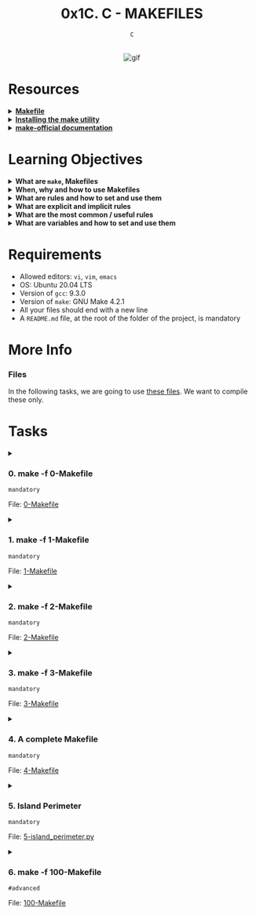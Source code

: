 <h1 align="center"><b>0x1C. C - MAKEFILES</b></h1>
<div align="center"><code>C</code></div>

<!-- # Background Context -->

<div align="center">
<br>

![gif](https://s3.amazonaws.com/intranet-projects-files/holbertonschool-low_level_programming/273/giphy-2.gif)
</div>

# Resources
<details>
<summary><b><a href="https://www.google.com/search?q=makefile">Makefile</a></b></summary>


</details>

<details>
<summary><b><a href="https://www.geeksforgeeks.org/how-to-install-make-on-ubuntu/">Installing the make utility</a></b></summary>


</details>

<details>
<summary><b><a href="https://www.gnu.org/software/make/manual/html_node/">make-official documentation</a></b></summary>


</details>


<!-- **man or help:**
- `` -->

# Learning Objectives
<details>
<summary><b><a href=" "> </a>What are <code>make</code>, Makefiles</b></summary><br>

A Makefile is a text file that describes how to build a software program. It contains a set of **rules** that tell the make utility how to compile and link source files, create executables, and run other tasks. Makefiles are typically used for C and C++ programs, but can also be used for other languages and tasks.

Makefiles are made up of a series of rules, each of which has two parts: a target and a list of prerequisites. The target is the file or task that the rule is responsible for creating. The prerequisites are the files or tasks that must be completed before the target can be created.

For example, the following rule tells make how to compile a C source file into an object file:

```
my_object_file.o : my_source_file.c
    gcc -c my_source_file.c
```

This rule says that the target `my_object_file.o` depends on the prerequisite `my_source_file.c`. If `my_source_file.c` is newer than `my_object_file.o`, then make will run the command `gcc -c my_source_file.c` to compile `my_source_file.c` into `my_object_file.o`.

Makefiles can also be used to define more complex tasks, such as linking object files into an executable file, running tests, and creating documentation. For example, the following rule tells make how to link two object files into an executable file:

```
my_executable : my_object_file_1.o my_object_file_2.o
    gcc -o my_executable my_object_file_1.o my_object_file_2.o
```

This rule says that the target `my_executable` depends on the prerequisites `my_object_file_1.o` and `my_object_file_2.o`. If either of the object files is newer than `my_executable`, then make will run the command `gcc -o my_executable my_object_file_1.o my_object_file_2.o` to link the object files into `my_executable`.


</details>

<details>
<summary><b><a href=" "> </a>When, why and how to use Makefiles</b></summary><br>

Makefiles are a powerful tool for automating the software build process. They can save developers a lot of time and effort, and they can help to ensure that programs are built correctly and consistently.

Here are some of the benefits of using Makefiles:

* **Automation:** Makefiles can automate the entire software build process, from compiling source files to linking executables to running tests. This can save developers a lot of time and effort, and it can help to ensure that programs are built correctly and consistently.
* **Reproducibility:** Makefiles can help to ensure that programs are built in a reproducible way. This means that the same Makefile can be used to build a program on different machines, and the results will be the same.
* **Flexibility:** Makefiles are very flexible and can be used to build a wide variety of software programs. They can also be used to automate other tasks, such as creating documentation or running tests.

Once you have created a Makefile, you can use the make utility to build your software program. To do this, simply run the following command in a terminal:
```
make
```
</details>

<details>
<summary><b><a href=" "> </a>What are rules and how to set and use them</b></summary><br>

**Rules** in a Makefile are instructions on how to build a particular target. A target can be a file, a directory, or a task. A rule has two parts: a target and a list of prerequisites. The prerequisites are the files or tasks that must be completed before the target can be created.

To set a rule, you use the following syntax:

```
target : prerequisites
    commands
```

The `target` is the file or task that the rule is responsible for creating. The `prerequisites` are the files or tasks that must be completed before the target can be created. The `commands` are the commands that make will run to create the target.

</details>

<details>
<summary><b><a href=" "> </a>What are explicit and implicit rules</b></summary><br>

**Explicit rules** are rules that you explicitly define in your Makefile. They are the most specific type of rule, and they take precedence over implicit rules.

**Implicit rules** are rules that are built into make. They are used for common tasks, such as compiling C source files into object files and linking object files into executable files.

To use an explicit rule, you simply define it in your Makefile. For example, the following explicit rule tells make how to compile a C source file into an object file:

```
my_object_file.o : my_source_file.c
    gcc -c my_source_file.c
```

To use an implicit rule, you simply specify the target and the prerequisites. Make will automatically determine which implicit rule to use to create the target. For example, the following command will compile the C source file `my_source_file.c` into an object file called `my_object_file.o`:

```
make my_object_file.o
```

Make will automatically determine that it needs to use the implicit rule for compiling C source files, and it will run the appropriate command to compile `my_source_file.c` into `my_object_file.o`.

Explicit rules take precedence over implicit rules. This means that if you define an explicit rule for a target, make will use that rule instead of the implicit rule.

Here are some examples of when you might want to use an explicit rule:

* When you need to use different compiler options than the default options.
* When you need to link object files together in a specific order.
* When you need to create a target that does not have a corresponding implicit rule.

Here are some examples of when you might want to use an implicit rule:

* When you are compiling C source files into object files.
* When you are linking object files into executable files.
* When you are creating other types of targets that have corresponding implicit rules.

In general, you should use implicit rules whenever possible. They are easier to use and they make your Makefile more portable. However, you should use explicit rules when you need to override the default behavior of an implicit rule or when you need to create a target that does not have a corresponding implicit rule.
</details>

<details>
<summary><b><a href=" "> </a>What are the most common / useful rules</b></summary><br>

The most common and useful Makefile rules are the following:

* **Compiling C source files into object files:**

```
my_object_file.o : my_source_file.c
    gcc -c my_source_file.c
```

* **Linking object files into executable files:**

```
my_executable : my_object_file_1.o my_object_file_2.o
    gcc -o my_executable my_object_file_1.o my_object_file_2.o
```

* **Running tests:**

```
test : my_executable
    ./my_executable
```

* **Cleaning up build files:**

```
clean :
    rm -f *.o my_executable
```

These rules can be used to automate the build process for a wide variety of software programs.

In addition to these common rules, you can also use Makefile rules to define more complex tasks, such as:

* Creating documentation
* Building distribution packages
* Deploying software to production environments

Here are some examples of how to use the common rules above:

```
# Compile a C source file into an object file.
make my_object_file.o

# Link object files into an executable file.
make my_executable

# Run tests.
make test

# Clean up build files.
make clean
```

You can also use these rules in combination to create more complex tasks. For example, the following rule creates a distribution package for the software program:

```
package : my_executable
    tar -czvf my_package.tar.gz my_executable
```

This rule will create a tarball file called `my_package.tar.gz` that contains the executable file `my_executable`.

</details>

<details>
<summary><b><a href=" "> </a>What are variables and how to set and use them</b></summary><br>

Variables in Makefiles are used to store values that can be used in multiple places throughout the Makefile. Variables can be used to store the names of files, directories, compiler options, and other values.

To set a variable, you use the following syntax:

```
variable_name = value
```

For example, the following line sets the variable `MY_OBJECT_FILE` to the value `my_object_file.o`:

```
MY_OBJECT_FILE = my_object_file.o
```

To use a variable, you simply enclose the variable name in parentheses. For example, the following rule uses the variable `MY_OBJECT_FILE` to compile the C source file `my_source_file.c` into an object file:

```
$(MY_OBJECT_FILE) : my_source_file.c
    gcc -c my_source_file.c
```

You can also use variables in more complex expressions. For example, the following rule uses the variable `MY_OBJECT_FILE` to link two object files into an executable file:

```
my_executable : $(MY_OBJECT_FILE) my_other_object_file.o
    gcc -o my_executable $(MY_OBJECT_FILE) my_other_object_file.o
```

Variables can be used to make your Makefiles more flexible and reusable. For example, if you need to change the compiler options that you use to compile your C source files, you can simply change the value of the variable `MY_CC_FLAGS`. This will automatically update all of the rules in your Makefile that use the variable `MY_CC_FLAGS`.
<br> <p align="center">※※※※※※※※※※※※</p> <br>
</details>

# Requirements
- Allowed editors: `vi`, `vim`, `emacs`
- OS: Ubuntu 20.04 LTS
- Version of `gcc`: 9.3.0
- Version of `make`: GNU Make 4.2.1
- All your files should end with a new line
- A `README.md` file, at the root of the folder of the project, is mandatory

# More Info
### Files
In the following tasks, we are going to use [these files](https://github.com/alx-tools/0x1B.c). We want to compile these only.

# Tasks
<details>
<summary>

### 0. make -f 0-Makefile
`mandatory`

File: [0-Makefile](https://github.com/codenvibes/alx-low_level_programming/blob/master/0x1C-makefiles/0-Makefile)
</summary>

Create your first Makefile.

Requirements:

- name of the executable: `school`
- rules: `all`
    - The `all` rule builds your executable
- variables: none
```
julien@ubuntu:~/0x1C. Makefiles$ make -f 0-Makefile 
gcc main.c school.c -o school
julien@ubuntu:~/0x1C. Makefiles$ ./school 
j#0000000000000000000000000000000000000
j#000000000000000000@Q**g00000000000000
j#0000000000000000*]++]4000000000000000
j#000000000000000k]++]++*N#000000000000
j#0000000000000*C+++]++]++]J*0000000000
j#00000000000@+]++qwwwp=]++++]*00000000
j#0000000000*+++]q#0000k+]+]++]4#000000
j#00000000*C+]+]w#0000*]+++]+]++0000000
j#0000we+]wW000***C++]++]+]++++40000000
j#000000000*C+]+]]+]++]++]++]+q#0000000
j#0000000*]+]+++++++]++]+++]+++J0000000
j#000000C++]=]+]+]+]++]++]+]+]+]=000000
j#00000k+]++]+++]+]++qwW0000000AgW00000
j#00000k++]++]+]+++qW#00000000000000000
j#00000A]++]++]++]++J**0000000000000000
j#000000e]++]+++]++]++]J000000000000000
j#0000000A]++]+]++]++]++000000000000000
j#000000000w]++]+]++]+qW#00000000000000
j#00000000000w]++++]*0##000000000000000
j#0000000000000Ag]+]++*0000000000000000
j#00000000000000000we]+]Q00000000000000
j#0000000000000@@+wgdA]+J00000000000000
j#0000000000000k?qwgdC=]4#0000000000000
j#00000000000000w]+]++qw#00000000000000
"!!!!!!!!!!!!!!!!!!!!!!!!!!!!!!!!!!!!!!
julien@ubuntu:~/0x1C. Makefiles$ 
```
</details>

<details>
<summary>

### 1. make -f 1-Makefile
`mandatory`

File: [1-Makefile](https://github.com/codenvibes/alx-low_level_programming/blob/master/0x1C-makefiles/1-Makefile)
</summary>

Requirements:

- name of the executable: `school`
- rules: `all`
    - The `all` rule builds your executable
- variables: `CC`, `SRC`
    - `CC`: the compiler to be used
    - `SRC`: the `.c` files
```
julien@ubuntu:~/0x1C. Makefiles$ make -f 1-Makefile
gcc main.c school.c -o school
julien@ubuntu:~/0x1C. Makefiles$ make -f 1-Makefile
gcc main.c school.c -o school
julien@ubuntu:~/0x1C. Makefiles$
```
</details>

<details>
<summary>

### 2. make -f 2-Makefile
`mandatory`

File: [2-Makefile](https://github.com/codenvibes/alx-low_level_programming/blob/master/0x1C-makefiles/2-Makefile)
</summary>

Create your first useful Makefile.

Requirements:

- name of the executable: `school`
- rules: `all`
    - The `all` rule builds your executable
- variables: `CC`, `SRC`, `OBJ`, `NAME`
    - `CC`: the compiler to be used
    - `SRC`: the `.c` files
    - `OBJ`: the `.o` files
    - `NAME`: the name of the executable
- The `all` rule should recompile only the updated source files
- You are not allowed to have a list of all the `.o` files
```
julien@ubuntu:~/0x1C. Makefiles$ make -f 2-Makefile
gcc    -c -o main.o main.c
gcc    -c -o school.o school.c
gcc main.o school.o -o school
julien@ubuntu:~/0x1C. Makefiles$ make -f 2-Makefile
gcc main.o school.o -o school
julien@ubuntu:~/0x1C. Makefiles$ echo "/* School */" >> main.c
julien@ubuntu:~/0x1C. Makefiles$ make -f 2-Makefile
gcc    -c -o main.o main.c
gcc main.o school.o -o school
julien@ubuntu:~/0x1C. Makefiles$ 
```
</details>

<details>
<summary>

### 3. make -f 3-Makefile
`mandatory`

File: [3-Makefile](https://github.com/codenvibes/alx-low_level_programming/blob/master/0x1C-makefiles/3-Makefile)
</summary>


</details>

<details>
<summary>

### 4. A complete Makefile
`mandatory`

File: [4-Makefile](https://github.com/codenvibes/alx-low_level_programming/blob/master/0x1C-makefiles/4-Makefile)
</summary>


</details>

<details>
<summary>

### 5. Island Perimeter
`mandatory`

File: [5-island_perimeter.py](https://github.com/codenvibes/alx-low_level_programming/blob/master/0x1C-makefiles/5-island_perimeter.py)
</summary>


</details>

<details>
<summary>

### 6. make -f 100-Makefile
`#advanced`

File: [100-Makefile](https://github.com/codenvibes/alx-low_level_programming/blob/master/0x1C-makefiles/100-Makefile)
</summary>


</details>
